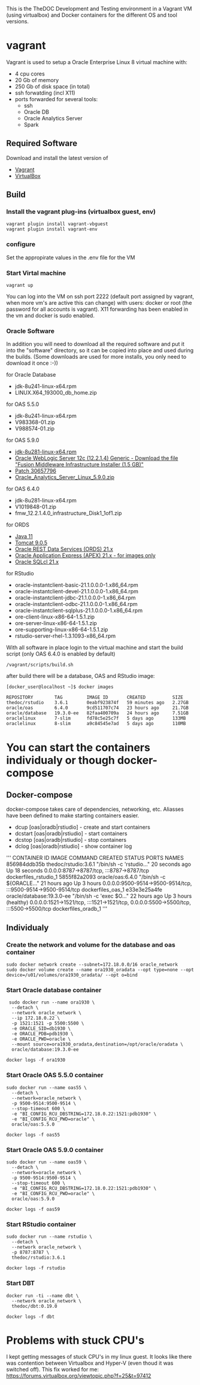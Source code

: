This is the TheDOC Development and Testing environment in a Vagrant VM (using virtualbox) and Docker containers for the different OS and tool versions.

# vagrant

Vagrant is used to setup a Oracle Enterprise Linux 8 virtual machine with:
- 4 cpu cores
- 20 Gb of memory
- 250 Gb of disk space (in total)
- ssh forwatding (incl X11)
- ports forwarded for several tools:
  - ssh
  - Oracle DB
  - Oracle Analytics Server
  - Spark

## Required Software

Download and install the latest version of
* [Vagrant](https://www.vagrantup.com/downloads.html)
* [VirtualBox](https://www.virtualbox.org/wiki/Downloads)

## Build
### Install the vagrant plug-ins (virtualbox guest, env)

```
vagrant plugin install vagrant-vbguest
vagrant plugin install vagrant-env
```

### configure
Set the appropirate values in the .env file for the VM

### Start Virtal machine
```
vagrant up
```

You can log into the VM on ssh port 2222 (default port assigned by vagrant, when more vm's are active this can change) with users: docker or root (the password for all accounts is vagrant). X11 forwarding has been enabled in the vm and docker is sudo enabled.

### Oracle Software
In addition you will need to download all the required software and put it into the "software" directory, so it can be copied into place and used during the builds. (Some downloads are used for more installs, you only need to download it once :-))

for Oracle Database
- jdk-8u241-linux-x64.rpm
- LINUX.X64_193000_db_home.zip

for OAS 5.5.0
- jdk-8u241-linux-x64.rpm
- V983368-01.zip
- V988574-01.zip

for OAS 5.9.0
- [jdk-8u281-linux-x64.rpm](https://www.oracle.com/java/technologies/javase/javase-jdk8-downloads.html)
- [Oracle WebLogic Server 12c (12.2.1.4) Generic - Download the file "Fusion Middleware Infrastructure Installer (1.5 GB)"](https://www.oracle.com/middleware/technologies/weblogic-server-downloads.html#license-lightbox)
- [Patch 30657796](https://www.oracle.com/solutions/business-analytics/analytics-server/analytics-server.html#license-lightbox)
- [Oracle_Analytics_Server_Linux_5.9.0.zip](https://www.oracle.com/solutions/business-analytics/analytics-server/analytics-server.html#license-lightbox)


for OAS 6.4.0
- jdk-8u281-linux-x64.rpm 
- V1019848-01.zip
- fmw_12.2.1.4.0_infrastructure_Disk1_1of1.zip

for ORDS
- [Java 11](https://adoptopenjdk.net/releases.html?variant=openjdk11&jvmVariant=hotspot)
- [Tomcat 9.0.5](https://tomcat.apache.org/download-90.cgi)
- [Oracle REST Data Services (ORDS) 21.x](http://www.oracle.com/technetwork/developer-tools/rest-data-services/downloads/index.html)
- [Oracle Application Express (APEX) 21.x - for images only](http://www.oracle.com/technetwork/developer-tools/apex/downloads/index.html)
- [Oracle SQLcl 21.x](http://www.oracle.com/technetwork/developer-tools/sqlcl/downloads/index.html)

for RStudio
- oracle-instantclient-basic-21.1.0.0.0-1.x86_64.rpm
- oracle-instantclient-devel-21.1.0.0.0-1.x86_64.rpm
- oracle-instantclient-jdbc-21.1.0.0.0-1.x86_64.rpm
- oracle-instantclient-odbc-21.1.0.0.0-1.x86_64.rpm
- oracle-instantclient-sqlplus-21.1.0.0.0-1.x86_64.rpm
- ore-client-linux-x86-64-1.5.1.zip
- ore-server-linux-x86-64-1.5.1.zip
- ore-supporting-linux-x86-64-1.5.1.zip
- rstudio-server-rhel-1.3.1093-x86_64.rpm

With all software in place login to the virtual machine and start the build script (only OAS 6.4.0 is enabled by default)
```
/vagrant/scripts/build.sh
```
after build there will be a database, OAS and RStudio image:

```
[docker_user@localhost ~]$ docker images

REPOSITORY        TAG         IMAGE ID       CREATED          SIZE
thedoc/rstudio    3.6.1       0eabf923874f   59 minutes ago   2.27GB
oracle/oas        6.4.0       9cd511707c74   23 hours ago     21.7GB
oracle/database   19.3.0-ee   82faa400709a   24 hours ago     7.51GB
oraclelinux       7-slim      fd78c5e25c7f   5 days ago       133MB
oraclelinux       8-slim      a9c84545e7ad   5 days ago       110MB

```
# You can start the containers individualy or though docker-compose
## Docker-compose
docker-compose takes care of dependencies, networking, etc.
Aliasses have been defined to make starting containers easier.

- dcup [oas|oradb|rstiudio]     - create and start containers
- dcstart [oas|oradb|rstiudio]  - start containers
- dcstop [oas|oradb|rstiudio]   - stop containers
- dclog [oas|oradb|rstiudio]    - show container log

'''
CONTAINER ID   IMAGE                       COMMAND                  CREATED          STATUS                 PORTS                                                                                  NAMES
856984ddb35b   thedoc/rstudio:3.6.1        "/bin/sh -c 'rstudio…"   20 seconds ago   Up 18 seconds          0.0.0.0:8787->8787/tcp, :::8787->8787/tcp                                              dockerfiles_rstudio_1
5855f82a2093   oracle/oas:6.4.0            "/bin/sh -c ${ORACLE…"   21 hours ago     Up 3 hours             0.0.0.0:9500-9514->9500-9514/tcp, :::9500-9514->9500-9514/tcp                          dockerfiles_oas_1
e33e3e25a4fe   oracle/database:19.3.0-ee   "/bin/sh -c 'exec $O…"   22 hours ago     Up 3 hours (healthy)   0.0.0.0:1521->1521/tcp, :::1521->1521/tcp, 0.0.0.0:5500->5500/tcp, :::5500->5500/tcp   dockerfiles_oradb_1
'''

## Individualy
### Create the network and volume for the database and oas container
```
sudo docker network create --subnet=172.18.0.0/16 oracle_network
sudo docker volume create --name ora1930_oradata --opt type=none --opt device=/u01/volumes/ora1930_oradata/ --opt o=bind
```
### Start Oracle database container
```
 sudo docker run --name ora1930 \
  --detach \
  --network oracle_network \
  --ip 172.18.0.22 \
  -p 1521:1521 -p 5500:5500 \
  -e ORACLE_SID=db1930 \
  -e ORACLE_PDB=pdb1930 \
  -e ORACLE_PWD=oracle \
  --mount source=ora1930_oradata,destination=/opt/oracle/oradata \
  oracle/database:19.3.0-ee

docker logs -f ora1930
```

### Start Oracle OAS 5.5.0 container
```
sudo docker run --name oas55 \
  --detach \
  --network=oracle_network \
  -p 9500-9514:9500-9514 \
  --stop-timeout 600 \
  -e "BI_CONFIG_RCU_DBSTRING=172.18.0.22:1521:pdb1930" \
  -e "BI_CONFIG_RCU_PWD=oracle" \
  oracle/oas:5.5.0

docker logs -f oas55
```

### Start Oracle OAS 5.9.0 container
```
sudo docker run --name oas59 \
  --detach \
  --network=oracle_network \
  -p 9500-9514:9500-9514 \
  --stop-timeout 600 \
  -e "BI_CONFIG_RCU_DBSTRING=172.18.0.22:1521:pdb1930" \
  -e "BI_CONFIG_RCU_PWD=oracle" \
  oracle/oas:5.9.0

docker logs -f oas59
```

### Start RStudio container
```
sudo docker run --name rstudio \
  --detach \
  --network oracle_network \
  -p 8787:8787 \
  thedoc/rstudio:3.6.1

docker logs -f rstudio
```

### Start DBT
```
docker run -ti --name dbt \
  --network oracle_network \
  thedoc/dbt:0.19.0

docker logs -f dbt
```
# Problems with stuck CPU's
I kept getting messages of stuck CPU's in my linux guest. It looks like there was contention between Virtualbox and Hyper-V (even thoud it was switched off).
This fix worked for me: https://forums.virtualbox.org/viewtopic.php?f=25&t=97412